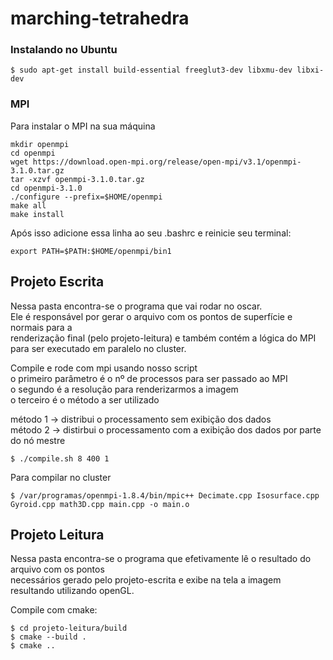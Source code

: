 # marching-tetrahedra

### Instalando no Ubuntu
	
	$ sudo apt-get install build-essential freeglut3-dev libxmu-dev libxi-dev

### MPI

Para instalar o MPI na sua máquina
	
	mkdir openmpi
	cd openmpi
	wget https://download.open-mpi.org/release/open-mpi/v3.1/openmpi-3.1.0.tar.gz
	tar -xzvf openmpi-3.1.0.tar.gz
	cd openmpi-3.1.0
	./configure --prefix=$HOME/openmpi
	make all
	make install

Após isso adicione essa linha ao seu .bashrc e reinicie seu terminal:

	export PATH=$PATH:$HOME/openmpi/bin1



## Projeto Escrita

Nessa pasta encontra-se o programa que vai rodar no oscar.  
Ele é responsável por gerar o arquivo com os pontos de superfície e normais para a   
renderização final (pelo projeto-leitura) e também contém a lógica do MPI para ser executado 
  em paralelo no cluster.

Compile e rode com mpi usando nosso script  
o primeiro parâmetro é o nº de processos para ser passado ao MPI  
o segundo é a resolução para renderizarmos a imagem  
o terceiro é o método a ser utilizado

método 1 -> distribui o processamento sem exibição dos dados  
método 2 -> distirbui o processamento com a exibição dos dados por parte do nó mestre

	$ ./compile.sh 8 400 1
	
Para compilar no cluster

    $ /var/programas/openmpi-1.8.4/bin/mpic++ Decimate.cpp Isosurface.cpp Gyroid.cpp math3D.cpp main.cpp -o main.o	

## Projeto Leitura

Nessa pasta encontra-se o programa que efetivamente lê o resultado do arquivo com os pontos  
necessários gerado pelo projeto-escrita e exibe na tela a imagem resultando utilizando openGL.


Compile com cmake:
    
    $ cd projeto-leitura/build
    $ cmake --build .
    $ cmake ..
